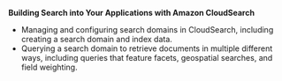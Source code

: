 **Building Search into Your Applications with Amazon CloudSearch**

- Managing and configuring search domains in CloudSearch, including creating a search domain and index data.
- Querying a search domain to retrieve documents in multiple different ways, including queries that feature facets, geospatial searches, and field weighting.
